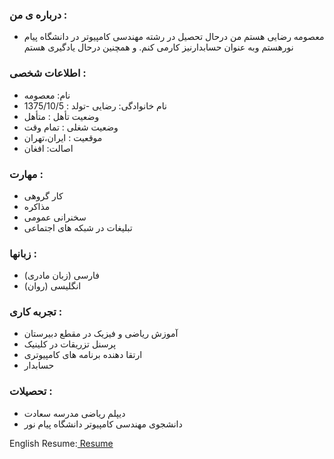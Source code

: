 ### درباره ی من : 
- معصومه رضایی هستم 
من درحال تحصیل در رشته مهندسی کامپیوتر در دانشگاه پیام نورهستم
وبه عنوان حسابدارنیز کارمی کنم. و همچنین درحال یادگیری هستم

### اطلاعات شخصی :
- نام: معصومه
- نام خانوادگی: رضایی
-تولد : 1375/10/5
- وضعیت تأهل : متأهل
- وضعیت شغلی : تمام وقت 
- موقعیت : ایران،تهران
- اصالت: افغان
 
### مهارت :
 - کار گروهی 
 - مذاکره
 - سخنرانی عمومی
 - تبلیغات در شبکه های اجتماعی
 
### زبانها :
 - فارسی (زبان مادری)
 - انگلیسی (روان)
 
### تجربه کاری :
 - آموزش ریاضی و فیزیک در مقطع دبیرستان
 - پرسنل تزریقات در کلینیک 
 - ارتقا دهنده برنامه های کامپیوتری
 - حسابدار

### تحصیلات :
 - دیپلم ریاضی مدرسه سعادت
 - دانشجوی مهندسی کامپیوتر دانشگاه پیام نور

English Resume:<a href="https://rezaeimasumeh.github.io/rezaeimasumeh.github.io/"> Resume </a>
